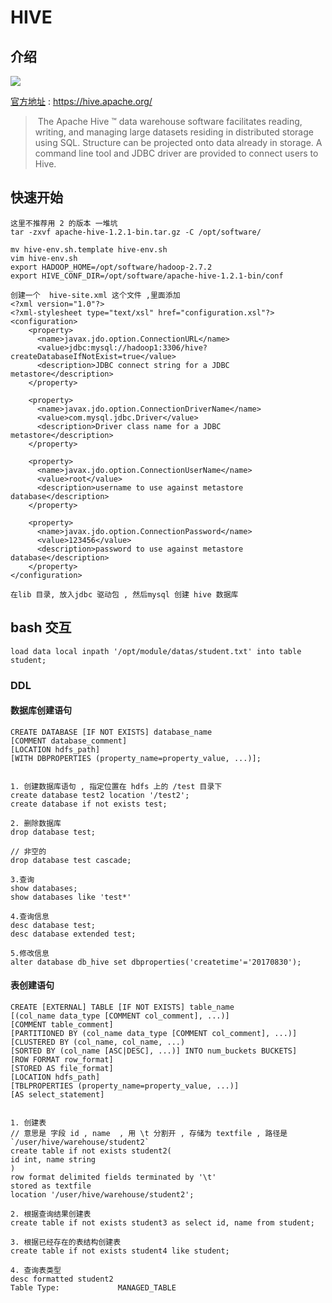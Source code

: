 # HIVE

## 介绍

![](https://hive.apache.org/images/hive_logo_medium.jpg)

[官方地址](https://hive.apache.org/)  :  https://hive.apache.org/

> ​	The Apache Hive ™ data warehouse software facilitates reading, writing, and managing large datasets residing in distributed storage using SQL. Structure can be projected onto data already in storage. A command line tool and JDBC driver are provided to connect users to Hive.

## 快速开始

```shell
这里不推荐用 2 的版本 一堆坑
tar -zxvf apache-hive-1.2.1-bin.tar.gz -C /opt/software/

mv hive-env.sh.template hive-env.sh
vim hive-env.sh
export HADOOP_HOME=/opt/software/hadoop-2.7.2
export HIVE_CONF_DIR=/opt/software/apache-hive-1.2.1-bin/conf

创建一个  hive-site.xml 这个文件 ,里面添加 
<?xml version="1.0"?>
<?xml-stylesheet type="text/xsl" href="configuration.xsl"?>
<configuration>
	<property>
	  <name>javax.jdo.option.ConnectionURL</name>
	  <value>jdbc:mysql://hadoop1:3306/hive?createDatabaseIfNotExist=true</value>
	  <description>JDBC connect string for a JDBC metastore</description>
	</property>

	<property>
	  <name>javax.jdo.option.ConnectionDriverName</name>
	  <value>com.mysql.jdbc.Driver</value>
	  <description>Driver class name for a JDBC metastore</description>
	</property>

	<property>
	  <name>javax.jdo.option.ConnectionUserName</name>
	  <value>root</value>
	  <description>username to use against metastore database</description>
	</property>

	<property>
	  <name>javax.jdo.option.ConnectionPassword</name>
	  <value>123456</value>
	  <description>password to use against metastore database</description>
	</property>
</configuration>

在lib 目录, 放入jdbc 驱动包 , 然后mysql 创建 hive 数据库

```







## bash 交互

```shell
load data local inpath '/opt/module/datas/student.txt' into table student;
```



### DDL

#### 数据库创建语句

```shell
CREATE DATABASE [IF NOT EXISTS] database_name
[COMMENT database_comment]
[LOCATION hdfs_path]
[WITH DBPROPERTIES (property_name=property_value, ...)];


1. 创建数据库语句 , 指定位置在 hdfs 上的 /test 目录下
create database test2 location '/test2';
create database if not exists test;

2. 删除数据库
drop database test;

// 非空的
drop database test cascade;

3.查询
show databases;
show databases like 'test*'

4.查询信息
desc database test;
desc database extended test;

5.修改信息
alter database db_hive set dbproperties('createtime'='20170830');
```

#### 表创建语句

```shell
CREATE [EXTERNAL] TABLE [IF NOT EXISTS] table_name 
[(col_name data_type [COMMENT col_comment], ...)] 
[COMMENT table_comment] 
[PARTITIONED BY (col_name data_type [COMMENT col_comment], ...)] 
[CLUSTERED BY (col_name, col_name, ...) 
[SORTED BY (col_name [ASC|DESC], ...)] INTO num_buckets BUCKETS] 
[ROW FORMAT row_format] 
[STORED AS file_format] 
[LOCATION hdfs_path]
[TBLPROPERTIES (property_name=property_value, ...)]
[AS select_statement]


1. 创建表 
// 意思是 字段 id , name  , 用 \t 分割开 , 存储为 textfile , 路径是 `/user/hive/warehouse/student2`
create table if not exists student2(
id int, name string
)
row format delimited fields terminated by '\t'
stored as textfile
location '/user/hive/warehouse/student2';

2. 根据查询结果创建表
create table if not exists student3 as select id, name from student;

3. 根据已经存在的表结构创建表
create table if not exists student4 like student;

4. 查询表类型
desc formatted student2
Table Type:             MANAGED_TABLE  
```



